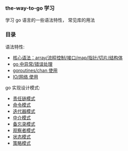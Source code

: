 ### the-way-to-go 学习

学习 go 语言的一些语法特性， 常见库的用法


### 目录

语法特性:
- [核心语法：array/流程控制/接口/map/指针/切片/结构体](./core-use)
- [go 中异常/错误处理](./exp-use)
- [goroutines/chan 使用](./goroutines)
- [IO/网络 使用](./io-use)

go 实现设计模式:
- [责任链模式](./design-patterns/chain-of-responsibility/chain-of-responsibility.go)
- [命令模式](./design-patterns/command/command.go)
- [迭代器模式](./design-patterns/iterator/iterator.go)
- [中介模式](./design-patterns/mediator/mediator.go)
- [备忘录模式](./design-patterns/memento/memento.go)
- [观察者模式](./design-patterns/observer/observer.go)
- [状态模式](./design-patterns/state/state.go)
- [策略模式](./design-patterns/strategy/strategy.go)
